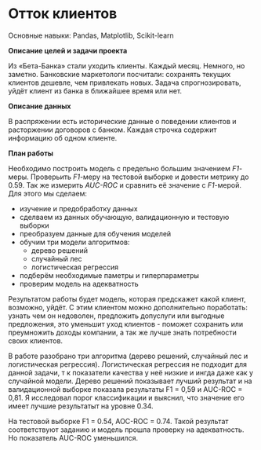 # Отток клиентов

Основные навыки: Pandas, Matplotlib, Scikit-learn

**Описание целей и задачи проекта**

Из «Бета-Банка» стали уходить клиенты. Каждый месяц. Немного, но заметно. Банковские маркетологи посчитали: сохранять текущих клиентов дешевле, чем привлекать новых.
Задача спрогнозировать, уйдёт клиент из банка в ближайшее время или нет.

**Описание данных**

В распряжении есть исторические данные о поведении клиентов и расторжении договоров с банком. Каждая строчка содержит информацию об одном клиенте.

**План работы**

Необходимо построить модель с предельно большим значением *F1*-меры. Проверьить *F1*-меру на тестовой выборке и довести метрику до 0.59. Так же измерить *AUC-ROC* и сравнить её значение с *F1*-мерой.
Для этого мы сделаем:
- изучение и предобработку данных
- сделваем из данных обучающую, валидационную и тестовую выборки
- преобразуем данные для обучения моделей
- обучим три модели алгоритмов:
    - дерево решений
    - случайный лес
    - логистическая регрессия
- подберём необходимые паметры и гиперпараметры
- проверим модель на адекватность

Результатом работы будет модель, которая предскажет какой клиент, возможно, уйдёт. С этим клиентом можно дополнительно поработать: узнать чем он недоволен, предложить допуслуги или выгодные предложения, это уменьшит уход клиентов - поможет сохранить или преумножить доходы компании, а так же лучше знать потребности своих клиентов.

В работе разобрано три алгоритма (дерево решений, случайный лес и логистическая регрессия). Логистическая регрессия не подходит для данной задачи, т к показатели качества у неё низкие и ингда даже как у случайной модели. Дерево решений показывает лучший результат и на валидационной выборке показала результаты F1 = 0,59 и AUC-ROC = 0,81. Я исследовал порог классификации и выяснил, что значение его имеет лучшие результатыт на уровне 0.34.

На тестовой выборке F1 = 0.54, AOC-ROC = 0.74. Такой результат соответствуют заданию и модель прошла проверку на адекватность. Но показатель AUC-ROC уменьшился.
